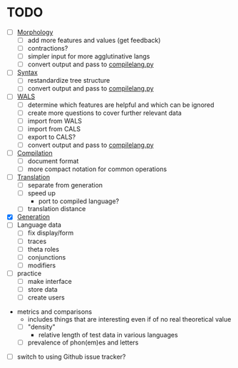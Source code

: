 # TODO

- [ ] [Morphology](morphology.php)
  - [ ] add more features and values (get feedback)
  - [ ] contractions?
  - [ ] simpler input for more agglutinative langs
  - [ ] convert output and pass to [compilelang.py](compilelang.py)
- [ ] [Syntax](syntax.php)
  - [ ] restandardize tree structure
  - [ ] convert output and pass to [compilelang.py](compilelang.py)
- [ ] [WALS](walsfeatures.php)
  - [ ] determine which features are helpful and which can be ignored
  - [ ] create more questions to cover further relevant data
  - [ ] import from WALS
  - [ ] import from CALS
  - [ ] export to CALS?
  - [ ] convert output and pass to [compilelang.py](compilelang.py)
- [ ] [Compilation](compilelang.py)
  - [ ] document format
  - [ ] more compact notation for common operations
- [ ] [Translation](gentext.py)
  - [ ] separate from generation
  - [ ] speed up
    - port to compiled language?
  - [ ] translation distance
- [x] [Generation](gentext.py)
- [ ] Language data
  - [ ] fix display/form
  - [ ] traces
  - [ ] theta roles
  - [ ] conjunctions
  - [ ] modifiers
- [ ] practice
  - [ ] make interface
  - [ ] store data
  - [ ] create users
- metrics and comparisons
  - includes things that are interesting even if of no real theoretical value
  - [ ] "density"
    - relative length of test data in various languages
  - [ ] prevalence of phon(em)es and letters
- [ ] switch to using Github issue tracker?
